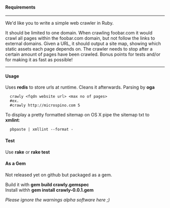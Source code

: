 #### Requirements
---
We'd like you to write a simple web crawler in Ruby. 

It should be limited to one domain.
When crawling foobar.com it would crawl all pages within the foobar.com domain, but not follow the links to external domains. 
Given a URL, it should output a site map, showing which static assets each page depends on. 
The crawler needs to stop after a certain amount of pages have been crawled. 
Bonus points for tests and/or for making it as fast as possible! 

---

#### Usage
Uses **redis** to store urls at runtime. Cleans it afterwards.
Parsing by **oga**

```
  crawly <fqdn website url> <max no of pages>
  #ex. 
  #crawly http://microspino.com 5
```

To display a pretty formatted sitemap on OS X pipe the sitemap txt to **xmlint**:

```
  pbpaste | xmllint --format -
```
#### Test
Use **rake** or **rake test**

#### As a Gem
Not released yet on github but packaged as a gem.

Build it with **gem build crawly.gemspec**<br/>
Install withh **gem install crawly-0.0.1.gem**

_Please ignore the warnings alpha software here ;)_